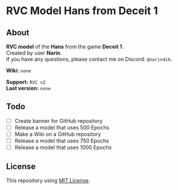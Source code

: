 # RVC Model Hans from Deceit 1



## About
**RVC model** of the **Hans** from the game **Deceit 1**.  
Created by user **Narin**.  
If you have any questions, please contact me on Discord: `@narin4ik`.  

**Wiki:** `none`

**Support:** `RVC v2`  
**Last version:** `none`

## Todo
- [ ] Create banner for GitHub repository
- [ ] Release a model that uses 500 Epochs
- [ ] Make a Wiki on a GitHub repository
- [ ] Release a model that uses 750 Epochs
- [ ] Release a model that uses 1000 Epochs

## License
This repository using [MIT License](https://github.com/YT-Narin/RVC-Model-Hans-D1/blob/main/LICENSE).
